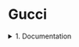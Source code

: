 # Gucci
<details>
      <summary>1. Documentation</summary>
      Test Plan
      Test Cases
      Traceability Matrix
</details>
